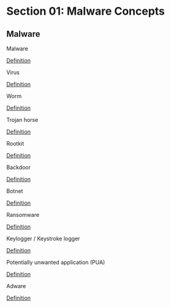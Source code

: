 # Section 01: Malware Concepts

## Malware
Malware

[Definition](../definitions/definitions_M.md#malware)

Virus

[Definition](../definitions/definitions_V.md#virus)

Worm

[Definition](../definitions/definitions_W.md#worm)

Trojan horse

[Definition](../definitions/definitions_T.md#trojan-horse)

Rootkit

[Definition](../definitions/definitions_R.md#rootkit)

Backdoor

[Definition](../definitions/definitions_B.md#backdoor)

Botnet

[Definition](../definitions/definitions_B.md#botnet)

Ransomware

[Definition](../definitions/definitions_R.md#ransomware)

Keylogger / Keystroke logger

[Definition](../definitions/definitions_K.md#keylogger)

Potentially unwanted application (PUA)

[Definition](../definitions/definitions_P.md#potentially-unwanted-application)

Adware

[Definition](../definitions/definitions_A.md#adware)

